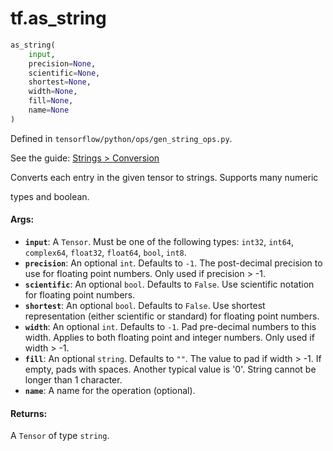<div itemscope itemtype="http://developers.google.com/ReferenceObject">
<meta itemprop="name" content="tf.as_string" />
</div>

# tf.as_string

``` python
as_string(
    input,
    precision=None,
    scientific=None,
    shortest=None,
    width=None,
    fill=None,
    name=None
)
```



Defined in `tensorflow/python/ops/gen_string_ops.py`.

See the guide: [Strings > Conversion](../../../api_guides/python/string_ops.md#Conversion)

Converts each entry in the given tensor to strings.  Supports many numeric

types and boolean.

#### Args:

* <b>`input`</b>: A `Tensor`. Must be one of the following types: `int32`, `int64`, `complex64`, `float32`, `float64`, `bool`, `int8`.
* <b>`precision`</b>: An optional `int`. Defaults to `-1`.
    The post-decimal precision to use for floating point numbers.
    Only used if precision > -1.
* <b>`scientific`</b>: An optional `bool`. Defaults to `False`.
    Use scientific notation for floating point numbers.
* <b>`shortest`</b>: An optional `bool`. Defaults to `False`.
    Use shortest representation (either scientific or standard) for
    floating point numbers.
* <b>`width`</b>: An optional `int`. Defaults to `-1`.
    Pad pre-decimal numbers to this width.
    Applies to both floating point and integer numbers.
    Only used if width > -1.
* <b>`fill`</b>: An optional `string`. Defaults to `""`.
    The value to pad if width > -1.  If empty, pads with spaces.
    Another typical value is '0'.  String cannot be longer than 1 character.
* <b>`name`</b>: A name for the operation (optional).


#### Returns:

  A `Tensor` of type `string`.